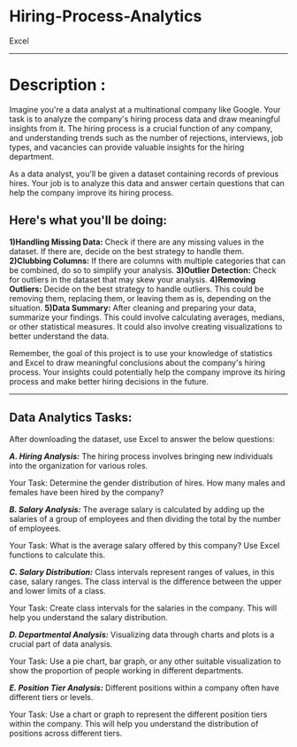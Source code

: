 # Hiring-Process-Analytics
Excel


_______________________________________________________________________________________________________________________________________________________________________________________

# Description :

Imagine you're a data analyst at a multinational company like Google. Your task is to analyze the company's hiring process data and draw meaningful insights from it. The hiring process is a crucial function of any company, and understanding trends such as the number of rejections, interviews, job types, and vacancies can provide valuable insights for the hiring department.

As a data analyst, you'll be given a dataset containing records of previous hires. Your job is to analyze this data and answer certain questions that can help the company improve its hiring process.

## Here's what you'll be doing:

**1)Handling Missing Data:** Check if there are any missing values in the dataset. If there are, decide on the best strategy to handle them.
**2)Clubbing Columns:** If there are columns with multiple categories that can be combined, do so to simplify your analysis.
**3)Outlier Detection:** Check for outliers in the dataset that may skew your analysis.
**4)Removing Outliers:** Decide on the best strategy to handle outliers. This could be removing them, replacing them, or leaving them as is, depending on the situation.
**5)Data Summary:** After cleaning and preparing your data, summarize your findings. This could involve calculating averages, medians, or other statistical measures. It could also involve creating visualizations to better understand the data.

Remember, the goal of this project is to use your knowledge of statistics and Excel to draw meaningful conclusions about the company's hiring process. Your insights could potentially help the company improve its hiring process and make better hiring decisions in the future.


---------------------------------------------------------------------------------------------------------------------------------------------------------------------------------------

## Data Analytics Tasks:

After downloading the dataset, use Excel to answer the below questions:


**_A. Hiring Analysis:_** The hiring process involves bringing new individuals into the organization for various roles.

Your Task: Determine the gender distribution of hires. How many males and females have been hired by the company?

_**B. Salary Analysis:**_ The average salary is calculated by adding up the salaries of a group of employees and then dividing the total by the number of employees.

Your Task: What is the average salary offered by this company? Use Excel functions to calculate this.

_**C. Salary Distribution:**_ Class intervals represent ranges of values, in this case, salary ranges. The class interval is the difference between the upper and lower limits of a class.

Your Task: Create class intervals for the salaries in the company. This will help you understand the salary distribution.

_**D. Departmental Analysis:**_ Visualizing data through charts and plots is a crucial part of data analysis.

Your Task: Use a pie chart, bar graph, or any other suitable visualization to show the proportion of people working in different departments.

_**E. Position Tier Analysis:**_ Different positions within a company often have different tiers or levels.

Your Task: Use a chart or graph to represent the different position tiers within the company. This will help you understand the distribution of positions across different tiers.
